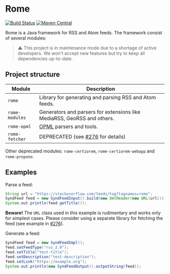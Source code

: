 # Rome

[![Build Status](https://travis-ci.org/rometools/rome.svg?branch=master)](https://travis-ci.org/rometools/rome)
[![Maven Central](https://maven-badges.herokuapp.com/maven-central/com.rometools/rome/badge.svg)](https://maven-badges.herokuapp.com/maven-central/com.rometools/rome)

Rome is a Java framework for RSS and Atom feeds. The framework consist of several modules:

> &#x26a0;&#xfe0f; This project is in maintenance mode due to a shortage of active developers. We won't accept new features but try to keep all dependencies up-to-date.

## Project structure

| Module | Description |
| ------ | ----------- |
| `rome` | Library for generating and parsing RSS and Atom feeds. |
| `rome-modules` | Generators and parsers for extensions like MediaRSS, GeoRSS and others. |
| `rome-opml` | [OPML](https://en.wikipedia.org/wiki/OPML) parsers and tools. |
| `rome-fetcher` | DEPRECATED (see [#276](https://github.com/rometools/rome/issues/276) for details) |

Other deprecated modules: `rome-certiorem`, `rome-certiorem-webapp` and `rome-propono`.

## Examples

Parse a feed:

```java
String url = "https://stackoverflow.com/feeds/tag?tagnames=rome";
SyndFeed feed = new SyndFeedInput().build(new XmlReader(new URL(url)));
System.out.println(feed.getTitle());
```
**Beware!** The `URL` class used in this example is rudimentary and works only for simplest cases. Please consider using a separate library for fetching the feed (see example in [#276](https://github.com/rometools/rome/issues/276)).

Generate a feed:

```java
SyndFeed feed = new SyndFeedImpl();
feed.setFeedType("rss_2.0");
feed.setTitle("test-title");
feed.setDescription("test-description");
feed.setLink("https://example.org");
System.out.println(new SyndFeedOutput().outputString(feed));
```
